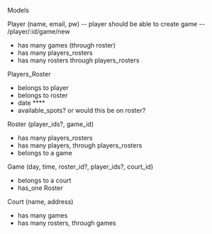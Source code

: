 Models

Player (name, email, pw) -- player should be able to create game -- /player/:id/game/new
- has many games (through roster)
- has many players_rosters
- has many rosters through players_rosters
<!-- - plays at (has) many courts, through games or rosters? -->

Players_Roster
- belongs to player
- belongs to roster
- date ****
- available_spots? or would this be on roster?

Roster (player_ids?, game_id)
- has many players_rosters
- has many players, through players_rosters
- belongs to a game

Game (day, time, roster_id?, player_ids?, court_id)
- belongs to a court
- has_one Roster

Court (name, address)
- has many games
- has many rosters, through games